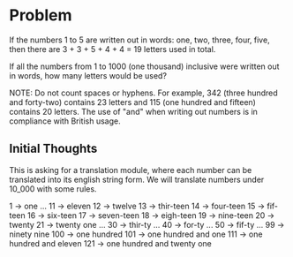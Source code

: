# Problem
If the numbers 1 to 5 are written out in words: one, two, three, four, five, 
then there are 3 + 3 + 5 + 4 + 4 = 19 letters used in total.

If all the numbers from 1 to 1000 (one thousand) inclusive were written out in 
words, how many letters would be used?

NOTE: Do not count spaces or hyphens. For example, 342 (three hundred and 
forty-two) contains 23 letters and 115 (one hundred and fifteen) contains 20 
letters. The use of "and" when writing out numbers is in compliance with British 
usage.

## Initial Thoughts
This is asking for a translation module, where each number can be translated
into its english string form. We will translate numbers under 10_000 with some
rules.

1 -> one
...
11 -> eleven
12 -> twelve
13 -> thir-teen
14 -> four-teen
15 -> fif-teen
16 -> six-teen
17 -> seven-teen
18 -> eigh-teen
19 -> nine-teen
20 -> twenty
21 -> twenty one
...
30 -> thir-ty
...
40 -> for-ty
...
50 -> fif-ty
...
99 -> ninety nine
100 -> one hundred
101 -> one hundred and one
111 -> one hundred and eleven
121 -> one hundred and twenty one

